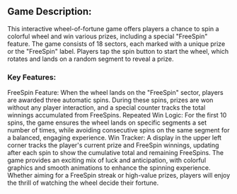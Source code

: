 ## Game Description:

This interactive wheel-of-fortune game offers players a chance to spin a colorful wheel and win various prizes, including a special "FreeSpin" feature. The game consists of 18 sectors, each marked with a unique prize or the "FreeSpin" label. Players tap the spin button to start the wheel, which rotates and lands on a random segment to reveal a prize.

### Key Features:
FreeSpin Feature: When the wheel lands on the "FreeSpin" sector, players are awarded three automatic spins. During these spins, prizes are won without any player interaction, and a special counter tracks the total winnings accumulated from FreeSpins.
Repeated Win Logic: For the first 10 spins, the game ensures the wheel lands on specific segments a set number of times, while avoiding consecutive spins on the same segment for a balanced, engaging experience.
Win Tracker: A display in the upper left corner tracks the player's current prize and FreeSpin winnings, updating after each spin to show the cumulative total and remaining FreeSpins.
The game provides an exciting mix of luck and anticipation, with colorful graphics and smooth animations to enhance the spinning experience. Whether aiming for a FreeSpin streak or high-value prizes, players will enjoy the thrill of watching the wheel decide their fortune.